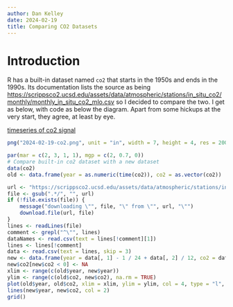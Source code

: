 ```yaml
---
author: Dan Kelley
date: 2024-02-19
title: Comparing CO2 Datasets
---
```


# Introduction

R has a built-in dataset named `co2` that starts in the 1950s and ends in the
1990s. Its documentation lists the source as being
https://scrippsco2.ucsd.edu/assets/data/atmospheric/stations/in_situ_co2/monthly/monthly_in_situ_co2_mlo.csv
so I decided to compare the two. I get as below, with code as below the
diagram.  Apart from some hickups at the very start, they agree, at least by eye.

[timeseries of co2 signal](/dek_blog/docs/assets/images/2024-02-19-co2.png) 

```R
png("2024-02-19-co2.png", unit = "in", width = 7, height = 4, res = 200)

par(mar = c(2, 3, 1, 1), mgp = c(2, 0.7, 0))
# Compare built-in co2 dataset with a new dataset
data(co2)
old <- data.frame(year = as.numeric(time(co2)), co2 = as.vector(co2))

url <- "https://scrippsco2.ucsd.edu/assets/data/atmospheric/stations/in_situ_co2/monthly/monthly_in_situ_co2_mlo.csv"
file <- gsub(".*/", "", url)
if (!file.exists(file)) {
    message("downloading \"", file, "\" from \"", url, "\"")
    download.file(url, file)
}
lines <- readLines(file)
comment <- grepl("^\"", lines)
dataNames <- read.csv(text = lines[!comment][1])
lines <- lines[!comment]
data <- read.csv(text = lines, skip = 3)
new <- data.frame(year = data[, 1] - 1 / 24 + data[, 2] / 12, co2 = data[, 5])
new$co2[new$co2 < 0] <- NA
xlim <- range(c(old$year, new$year))
ylim <- range(c(old$co2, new$co2), na.rm = TRUE)
plot(old$year, old$co2, xlim = xlim, ylim = ylim, col = 4, type = "l", lwd = 2)
lines(new$year, new$co2, col = 2)
grid()
```
